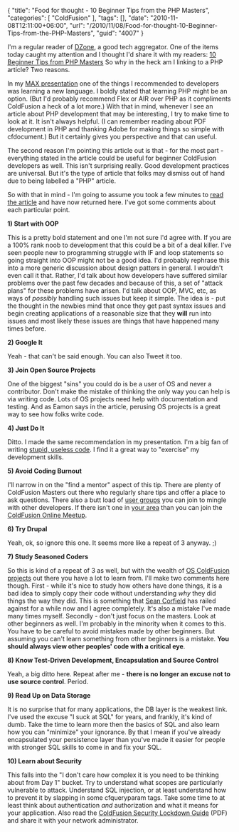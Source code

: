 {
	"title": "Food for thought - 10 Beginner Tips from the PHP Masters",
	"categories": [
		"ColdFusion"
	],
	"tags": [],
	"date": "2010-11-08T12:11:00+06:00",
	"url": "/2010/11/08/Food-for-thought-10-Beginner-Tips-from-the-PHP-Masters",
	"guid": "4007"
}

I'm a regular reader of <a href="http://www.dzone.com">DZone</a>, a good tech aggregator. One of the items today caught my attention and I thought I'd share it with my readers: <a href="http://mashable.com/2010/10/21/php-tips-for-beginners/">10 Beginner Tips from PHP Masters</a> So why in the heck am I linking to a PHP article? Two reasons.
<!--more-->
In my <a href="http://www.raymondcamden.com/index.cfm/2010/10/29/Slides-from-my-MAX-presentation-Best-Practices-of-the-Modern-ColdFusion-Developer">MAX presentation</a> one of the things I recommended to developers was learning a new language. I boldly stated that learning PHP might be an option. (But I'd probably recommend Flex or AIR over PHP as it compliments ColdFusion a heck of a lot more.) With that in mind, whenever I see an article about PHP development that may be interesting, I try to make time to look at it. It isn't always helpful. (I can remember reading about PDF development in PHP and thanking Adobe for making things so simple with cfdocument.) But it certainly gives you perspective and that can useful.

The second reason I'm pointing this article out is that - for the most part - everything stated in the article could be useful for beginner ColdFusion developers as well. This isn't surprising really. Good development practices are universal. But it's the type of article that folks may dismiss out of hand due to being labelled a "PHP" article.

So with that in mind - I'm going to assume you took a few minutes to <a href="http://mashable.com/2010/10/21/php-tips-for-beginners/">read the article</a> and have now returned here. I've got some comments about each particular point.

<b>1)  Start with OOP</b>

This is a pretty bold statement and one I'm not sure I'd agree with. If you are a 100% rank noob to development that this could be a bit of a deal killer. I've seen people new to programming struggle with IF and loop statements so going straight into OOP might not be a good idea. I'd probably rephrase this into a more generic discussion about design patters in general. I wouldn't even call it that. Rather, I'd talk about how developers have suffered similar problems over the past few decades and because of this, a set of "attack plans" for these problems have arisen. I'd talk about OOP, MVC, etc, as ways of <i>possibly</i> handling such issues but keep it simple. The idea is - put the thought in the newbies mind that once they get past syntax issues and begin creating applications of a reasonable size that they <b>will</b> run into issues and most likely these issues are things that have happened many times before.

<b>2)  Google It</b>

Yeah - that can't be said enough. You can also Tweet it too. 

<b>3) Join Open Source Projects</b>

One of the biggest "sins" you could do is be a user of OS and never a contributor. Don't make the mistake of thinking the only way you can help is via writing code. Lots of OS projects need help with documentation and testing. And as Eamon says in the article, perusing OS projects is a great way to see how folks write code. 

<b>4) Just Do It</b>

Ditto. I made the same recommendation in my presentation. I'm a big fan of writing <a href="http://www.coldfusionjedi.com/index.cfm/2009/7/23/Generating-mazes-in-ColdFusion">stupid, useless code</a>. I find it a great way to "exercise" my development skills.

<b>5) Avoid Coding Burnout</b>

I'll narrow in on the "find a mentor" aspect of this tip. There are plenty of ColdFusion Masters out there who regularly share tips and offer a place to ask questions. There also a butt load of <a href="http://groups.adobe.com">user groups</a> you can join to mingle with other developers. If there isn't one in <a href="http://groups.adobe.com/index.cfm?event=page.maps">your area</a> than you can join the <a href="http://www.meetup.com/coldfusionmeetup/">ColdFusion Online Meetup</a>. 

<b>6) Try Drupal</b>

Yeah, ok, so ignore this one. It seems more like a repeat of 3 anyway. ;)

<b>7) Study Seasoned Coders</b>

So this is kind of a repeat of 3 as well, but with the wealth of <a href="http://www.riaforge.org/index.cfm?event=page.category&id=1">OS ColdFusion projects</a> out there you have a lot to learn from. I'll make two comments here though. First - while it's nice to study how others have done things, it is a bad idea to simply copy their code without understanding <i>why</i> they did things the way they did. This is something that <a href="http://corfield.org/blog/">Sean Corfield</a> has railed against for a while now and I agree completely. It's also a mistake I've made many times myself. Secondly - don't just focus on the masters. Look at other beginners as well. I'm probably in the minority when it comes to this. You have to be careful to avoid mistakes made by other beginners. But assuming you can't learn something from other beginners is a mistake. <b>You should always view other peoples' code with a critical eye</b>.

<b>8) Know Test-Driven Development, Encapsulation and Source Control</b>

Yeah, a big ditto here. Repeat after me - <b>there is no longer an excuse not to use source control</b>. Period.

<b>9) Read Up on Data Storage</b>

It is no surprise that for many applications, the DB layer is the weakest link. I've used the excuse "I suck at SQL" for years, and frankly, it's kind of dumb. Take the time to learn more then the basics of SQL and also learn how you can "minimize" your ignorance. By that I mean if you've already encapsulated your persistence layer than you've made it easier for people with stronger SQL skills to come in and fix your SQL.

<b>10)  Learn about Security</b>

This falls into the "I don't care how complex it is you need to be thinking about from Day 1" bucket. Try to understand what scopes are particularly vulnerable to attack. Understand SQL injection, or at least understand how to prevent it by slapping in some cfqueryparam tags. Take some time to at least think about authentication <i>and</i> authorization and what it means for your application. Also read the <a href="http://www.adobe.com/products/coldfusion/whitepapers/pdf/91025512_cf9_lockdownguide_wp_ue.pdf">ColdFusion Security Lockdown Guide</a> (PDF) and share it with your network administrator.